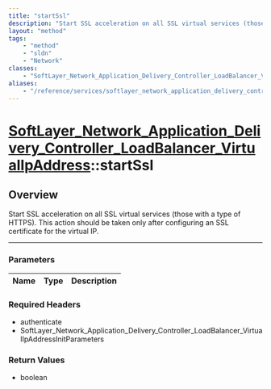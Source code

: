 ```yaml
---
title: "startSsl"
description: "Start SSL acceleration on all SSL virtual services (those with a type of HTTPS). This action should be taken only after... "
layout: "method"
tags:
    - "method"
    - "sldn"
    - "Network"
classes:
    - "SoftLayer_Network_Application_Delivery_Controller_LoadBalancer_VirtualIpAddress"
aliases:
    - "/reference/services/softlayer_network_application_delivery_controller_loadbalancer_virtualipaddress/startSsl"
---
```

# [SoftLayer_Network_Application_Delivery_Controller_LoadBalancer_VirtualIpAddress](/reference/services/SoftLayer_Network_Application_Delivery_Controller_LoadBalancer_VirtualIpAddress)::startSsl




## Overview 
Start SSL acceleration on all SSL virtual services (those with a type of HTTPS). This action should be taken only after configuring an SSL certificate for the virtual IP. 

-----

### Parameters 
|Name | Type | Description |
| --- | --- | --- |


### Required Headers
* authenticate
* SoftLayer_Network_Application_Delivery_Controller_LoadBalancer_VirtualIpAddressInitParameters


### Return Values
* boolean




